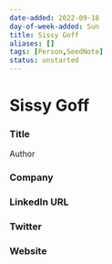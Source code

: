 ```yaml
---
date-added: 2022-09-18
day-of-week-added: Sun
title: Sissy Goff
aliases: []
tags: [Person,SeedNote]
status: unstarted
---
```


# Sissy Goff

### Title
Author

### Company


### LinkedIn URL


### Twitter


### Website






